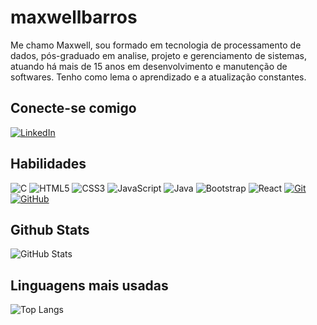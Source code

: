 # maxwellbarros

Me chamo Maxwell, sou formado em tecnologia de processamento de dados, pós-graduado em analise, projeto e gerenciamento de sistemas, atuando há mais de 15 anos em desenvolvimento e manutenção de softwares.
Tenho como lema o aprendizado e a atualização constantes.

## Conecte-se comigo
[![LinkedIn](https://img.shields.io/badge/LinkedIn-0077B5?style=for-the-badge&logo=linkedin&logoColor=white)](https://www.linkedin.com/in/maxwellbarros/)

## Habilidades

![C](https://img.shields.io/badge/C-00599C?style=for-the-badge&logo=c&logoColor=white)
![HTML5](https://img.shields.io/badge/HTML5-E34F26?style=for-the-badge&logo=html5&logoColor=white)
![CSS3](https://img.shields.io/badge/CSS3-1572B6?style=for-the-badge&logo=css3&logoColor=white)
![JavaScript](https://img.shields.io/badge/JavaScript-F7DF1E?style=for-the-badge&logo=javascript&logoColor=black)
![Java](https://img.shields.io/badge/Java-000?style=for-the-badge&logo=java&logoColor=30A3DC)
![Bootstrap](https://img.shields.io/badge/bootstrap-000?style=for-the-badge&logo=bootstrap&logoColor=553C7B)
![React](https://img.shields.io/badge/react-%2320232a.svg?style=for-the-badge&logo=react&logoColor=%2361DAFB)
[![Git](https://img.shields.io/badge/Git-000?style=for-the-badge&logo=git&logoColor=E94D5F)](https://git-scm.com/doc)
[![GitHub](https://img.shields.io/badge/GitHub-000?style=for-the-badge&logo=github&logoColor=30A3DC)](https://docs.github.com/)

## Github Stats
![GitHub Stats](https://github-readme-stats.vercel.app/api?username=maxwellbarros&theme=transparent&bg_color=000&border_color=30A3DC&show_icons=true&icon_color=30A3DC&title_color=E94D5F&text_color=FFF)


## Linguagens mais usadas
![Top Langs](https://github-readme-stats-git-masterrstaa-rickstaa.vercel.app/api/top-langs/?username=maxwellbarros&layout=compact&bg_color=000&border_color=30A3DC&title_color=E94D5F&text_color=FFF)

